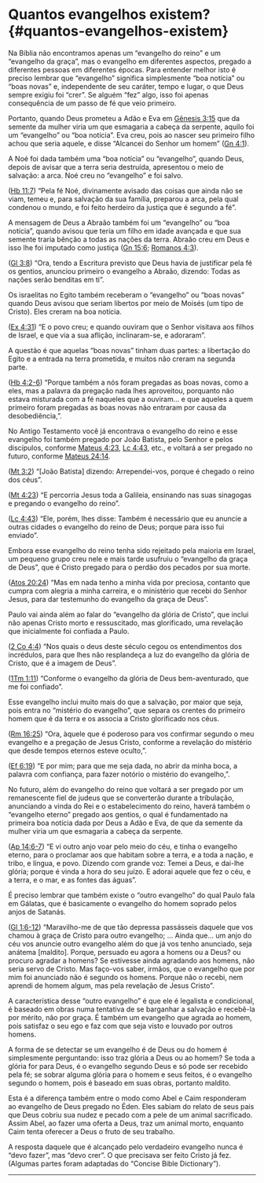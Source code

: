 # Quantos evangelhos existem? {#quantos-evangelhos-existem}

Na Bíblia não encontramos apenas um “evangelho do reino” e um “evangelho da graça”, mas o evangelho em diferentes aspectos, pregado a diferentes pessoas em diferentes épocas. Para entender melhor isto é preciso lembrar que “evangelho” significa simplesmente “boa notícia” ou “boas novas” e, independente de seu caráter, tempo e lugar, o que Deus sempre exigiu foi “crer”. Se alguém “fez” algo, isso foi apenas consequência de um passo de fé que veio primeiro.

Portanto, quando Deus prometeu a Adão e Eva em [Gênesis 3:15](http://bibliaonline.com.br/acf/gn/3/15) que da semente da mulher viria um que esmagaria a cabeça da serpente, aquilo foi um “evangelho” ou “boa notícia”. Eva creu, pois ao nascer seu primeiro filho achou que seria aquele, e disse “Alcancei do Senhor um homem” ([Gn 4:1](http://bibliaonline.com.br/acf/gn/4/1)).

A Noé foi dada também uma “boa notícia” ou “evangelho”, quando Deus, depois de avisar que a terra seria destruída, apresentou o meio de salvação: a arca. Noé creu no “evangelho” e foi salvo.

([Hb 11:7](http://bibliaonline.com.br/acf/hb/11/7)) “Pela fé Noé, divinamente avisado das coisas que ainda não se viam, temeu e, para salvação da sua família, preparou a arca, pela qual condenou o mundo, e foi feito herdeiro da justiça que é segundo a fé”.

A mensagem de Deus a Abraão também foi um “evangelho” ou “boa notícia”, quando avisou que teria um filho em idade avançada e que sua semente traria bênção a todas as nações da terra. Abraão creu em Deus e isso lhe foi imputado como justiça ([Gn 15:6](http://bibliaonline.com.br/acf/gn/15/6); [Romanos 4:3](http://bibliaonline.com.br/acf/rm/4/3)).

([Gl 3:8](http://bibliaonline.com.br/acf/gl/3/8)) “Ora, tendo a Escritura previsto que Deus havia de justificar pela fé os gentios, anunciou primeiro o evangelho a Abraão, dizendo: Todas as nações serão benditas em ti”.

Os israelitas no Egito também receberam o “evangelho” ou “boas novas” quando Deus avisou que seriam libertos por meio de Moisés (um tipo de Cristo). Eles creram na boa notícia.

([Ex 4:31](http://bibliaonline.com.br/acf/ex/4/31)) “E o povo creu; e quando ouviram que o Senhor visitava aos filhos de Israel, e que via a sua aflição, inclinaram-se, e adoraram”.

A questão é que aquelas “boas novas” tinham duas partes: a libertação do Egito e a entrada na terra prometida, e muitos não creram na segunda parte.

([Hb 4:2-6](http://bibliaonline.com.br/acf/hb/4/2-6)) “Porque também a nós foram pregadas as boas novas, como a eles, mas a palavra da pregação nada lhes aproveitou, porquanto não estava misturada com a fé naqueles que a ouviram... e que aqueles a quem primeiro foram pregadas as boas novas não entraram por causa da desobediência,”.

No Antigo Testamento você já encontrava o evangelho do reino e esse evangelho foi também pregado por João Batista, pelo Senhor e pelos discípulos, conforme [Mateus 4:23](http://bibliaonline.com.br/acf/mt/4/23), [Lc 4:43](http://bibliaonline.com.br/acf/lc/4/43), etc., e voltará a ser pregado no futuro, conforme [Mateus 24:14](http://bibliaonline.com.br/acf/mt/24/14).

([Mt 3:2](http://bibliaonline.com.br/acf/mt/3/2)) “[João Batista] dizendo: Arrependei-vos, porque é chegado o reino dos céus”.

([Mt 4:23](http://bibliaonline.com.br/acf/mt/4/23)) “E percorria Jesus toda a Galileia, ensinando nas suas sinagogas e pregando o evangelho do reino”.

([Lc 4:43](http://bibliaonline.com.br/acf/lc/4/43)) “Ele, porém, lhes disse: Também é necessário que eu anuncie a outras cidades o evangelho do reino de Deus; porque para isso fui enviado”.

Embora esse evangelho do reino tenha sido rejeitado pela maioria em Israel, um pequeno grupo creu nele e mais tarde usufruiu o “evangelho da graça de Deus”, que é Cristo pregado para o perdão dos pecados por sua morte.

([Atos 20:24](http://bibliaonline.com.br/acf/atos/20/24)) “Mas em nada tenho a minha vida por preciosa, contanto que cumpra com alegria a minha carreira, e o ministério que recebi do Senhor Jesus, para dar testemunho do evangelho da graça de Deus”.

Paulo vai ainda além ao falar do “evangelho da glória de Cristo”, que inclui não apenas Cristo morto e ressuscitado, mas glorificado, uma revelação que inicialmente foi confiada a Paulo.

([2 Co 4:4](http://bibliaonline.com.br/acf/2co/4/4)) “Nos quais o deus deste século cegou os entendimentos dos incrédulos, para que lhes não resplandeça a luz do evangelho da glória de Cristo, que é a imagem de Deus”.

([1Tm 1:11](http://bibliaonline.com.br/acf/1tm/1/11)) “Conforme o evangelho da glória de Deus bem-aventurado, que me foi confiado”.

Esse evangelho inclui muito mais do que a salvação, por maior que seja, pois entra no “mistério do evangelho”, que separa os crentes do primeiro homem que é da terra e os associa a Cristo glorificado nos céus.

([Rm 16:25](http://bibliaonline.com.br/acf/rm/16/25)) “Ora, àquele que é poderoso para vos confirmar segundo o meu evangelho e a pregação de Jesus Cristo, conforme a revelação do mistério que desde tempos eternos esteve oculto,”.

([Ef 6:19](http://bibliaonline.com.br/acf/ef/6/19)) “E por mim; para que me seja dada, no abrir da minha boca, a palavra com confiança, para fazer notório o mistério do evangelho,”.

No futuro, além do evangelho do reino que voltará a ser pregado por um remanescente fiel de judeus que se converterão durante a tribulação, anunciando a vinda do Rei e o estabelecimento do reino, haverá também o “evangelho eterno” pregado aos gentios, o qual é fundamentado na primeira boa notícia dada por Deus a Adão e Eva, de que da semente da mulher viria um que esmagaria a cabeça da serpente.

([Ap 14:6-7](http://bibliaonline.com.br/acf/ap/14/6-7)) “E vi outro anjo voar pelo meio do céu, e tinha o evangelho eterno, para o proclamar aos que habitam sobre a terra, e a toda a nação, e tribo, e língua, e povo. Dizendo com grande voz: Temei a Deus, e dai-lhe glória; porque é vinda a hora do seu juízo. E adorai aquele que fez o céu, e a terra, e o mar, e as fontes das águas”.

É preciso lembrar que também existe o “outro evangelho” do qual Paulo fala em Gálatas, que é basicamente o evangelho do homem soprado pelos anjos de Satanás.

([Gl 1:6-12](http://bibliaonline.com.br/acf/gl/1/6-12)) “Maravilho-me de que tão depressa passásseis daquele que vos chamou à graça de Cristo para outro evangelho; ... Ainda que... um anjo do céu vos anuncie outro evangelho além do que já vos tenho anunciado, seja anátema [maldito]. Porque, persuado eu agora a homens ou a Deus? ou procuro agradar a homens? Se estivesse ainda agradando aos homens, não seria servo de Cristo. Mas faço-vos saber, irmãos, que o evangelho que por mim foi anunciado não é segundo os homens. Porque não o recebi, nem aprendi de homem algum, mas pela revelação de Jesus Cristo”.

A característica desse “outro evangelho” é que ele é legalista e condicional, é baseado em obras numa tentativa de se barganhar a salvação e recebê-la por mérito, não por graça. É também um evangelho que agrada ao homem, pois satisfaz o seu ego e faz com que seja visto e louvado por outros homens.

A forma de se detectar se um evangelho é de Deus ou do homem é simplesmente perguntando: isso traz glória a Deus ou ao homem? Se toda a glória for para Deus, é o evangelho segundo Deus e só pode ser recebido pela fé; se sobrar alguma glória para o homem e seus feitos, é o evangelho segundo o homem, pois é baseado em suas obras, portanto maldito.

Esta é a diferença também entre o modo como Abel e Caim responderam ao evangelho de Deus pregado no Éden. Eles sabiam do relato de seus pais que Deus cobriu sua nudez e pecado com a pele de um animal sacrificado. Assim Abel, ao fazer uma oferta a Deus, traz um animal morto, enquanto Caim tenta oferecer a Deus o fruto de seu trabalho.

A resposta daquele que é alcançado pelo verdadeiro evangelho nunca é “devo fazer”, mas “devo crer”. O que precisava ser feito Cristo já fez. (Algumas partes foram adaptadas do “Concise Bible Dictionary”).

*****